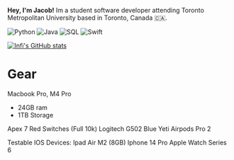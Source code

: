 **Hey, I'm Jacob!** Im a student software developer attending Toronto Metropolitan University based in Toronto, Canada 🇨🇦. 

![Python](https://img.shields.io/badge/-Python-000?&logo=Python)
![Java](https://img.shields.io/badge/-Java-000?&logo=Java&logoColor=007396)
![SQL](https://img.shields.io/badge/-SQL-000?&logo=MySQL)
![Swift](https://img.shields.io/badge/-Swift-000?&logo=Swift)

[![Infi's GitHub stats](https://github-readme-stats.vercel.app/api?username=jacobamobin&count_private=true&show_icons=true&theme=midnight-purple)](https://github.com/AidanTheBandit/github-readme-stats)

# Gear
Macbook Pro, M4 Pro
- 24GB ram
- 1TB Storage

Apex 7 Red Switches (Full 10k)
Logitech G502
Blue Yeti
Airpods Pro 2

Testable IOS Devices:
Ipad Air M2 (8GB)
Iphone 14 Pro
Apple Watch Series 6
